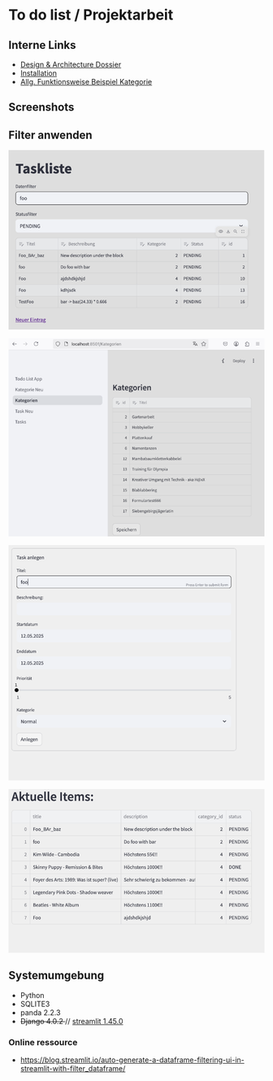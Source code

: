 # To do list / Projektarbeit 

## Interne Links

- [Design & Architecture Dossier](/doq/dad)
- [Installation](/doq/Installation)
- [Allg. Funktionsweise Beispiel Kategorie](/doq/category)

## Screenshots

## Filter anwenden
![Start.](doq/filter_doppelt.png "Start.")

![Neu anlegen Kat.](doq/cat.png "Neu anlegen Kat.")

![Neu anlegen](doq/task.png "Neu anlegen")

![Liste](doq/liste.png "Liste")


## Systemumgebung

- Python
- SQLITE3
- panda 2.2.3
- <del>Django 4.0.2 </del>//  <ins>streamlit 1.45.0</ins>


### Online ressource

- https://blog.streamlit.io/auto-generate-a-dataframe-filtering-ui-in-streamlit-with-filter_dataframe/